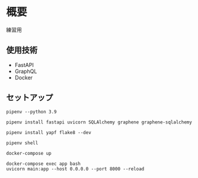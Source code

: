 # 概要

練習用

## 使用技術

- FastAPI
- GraphQL
- Docker

## セットアップ

```shell
pipenv --python 3.9
```

```shell
pipenv install fastapi uvicorn SQLAlchemy graphene graphene-sqlalchemy
```

```shell
pipenv install yapf flake8 --dev
```

```shell
pipenv shell
```

```shell
docker-compose up
```

```shell
docker-compose exec app bash
uvicorn main:app --host 0.0.0.0 --port 8000 --reload
```
